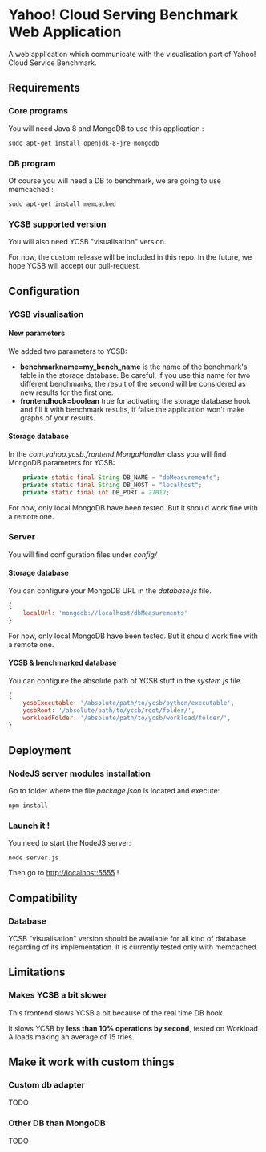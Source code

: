 # Yahoo! Cloud Serving Benchmark Web Application

A web application which communicate with the visualisation part of Yahoo! Cloud Service Benchmark.

## Requirements

### Core programs

You will need Java 8 and MongoDB to use this application :

    sudo apt-get install openjdk-8-jre mongodb

### DB program

Of course you will need a DB to benchmark, we are going to use memcached :

    sudo apt-get install memcached

### YCSB supported version

You will also need YCSB "visualisation" version.

For now, the custom release will be included in
this repo. In the future, we hope YCSB will accept our pull-request.


## Configuration

### YCSB visualisation

#### New parameters

We added two parameters to YCSB:

* **benchmarkname=my_bench_name** is the name of the benchmark's table in the storage database. Be careful, if you use this name for two different benchmarks, the result of the second will be considered as new results for the first one.
* **frontendhook=boolean** true for activating the storage database hook and fill it with benchmark results, if false the application won't make graphs of your results.

#### Storage database

In the _com.yahoo.ycsb.frontend.MongoHandler_ class you will find MongoDB parameters for YCSB:

``` java
    private static final String DB_NAME = "dbMeasurements";
    private static final String DB_HOST = "localhost";
    private static final int DB_PORT = 27017;
```

For now, only local MongoDB have been tested. But it should work fine with a remote one.

### Server

You will find configuration files under _config/_

#### Storage database

You can configure your MongoDB URL in the _database.js_ file.

``` javascript
{
    localUrl: 'mongodb://localhost/dbMeasurements'
}
```

For now, only local MongoDB have been tested. But it should work fine with a remote one.

#### YCSB & benchmarked database

You can configure the absolute path of YCSB stuff in the  _system.js_ file.

``` javascript
{
    ycsbExecutable: '/absolute/path/to/ycsb/python/executable',
    ycsbRoot: '/absolute/path/to/ycsb/root/folder/',
    workloadFolder: '/absolute/path/to/ycsb/workload/folder/',
}
```

## Deployment

### NodeJS server modules installation

Go to folder where the file _package.json_ is located and execute:

    npm install
  
### Launch it !

You need to start the NodeJS server:

    node server.js

Then go to <http://localhost:5555> !

## Compatibility

### Database

YCSB "visualisation" version should be available for all kind of database regarding of its implementation.
It is currently tested only with memcached.

## Limitations

### Makes YCSB a bit slower

This frontend slows YCSB a bit because of the real time DB hook.

It slows YCSB by **less than 10% operations by second**, tested on Workload A loads making an average of 15 tries.


## Make it work with custom things

### Custom db adapter

TODO

### Other DB than MongoDB

TODO
